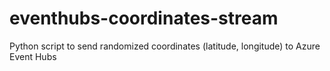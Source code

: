 # eventhubs-coordinates-stream
Python script to send randomized coordinates (latitude, longitude) to Azure Event Hubs
